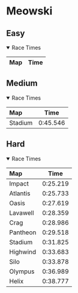# Meowski
## Easy
<details open>
<summary>Race Times</summary>

| Map      | Time  |
| :------------- | :-----: |

</details>

## Medium
<details open>
<summary>Race Times</summary>

| Map      | Time  |
| :------------- | :-----: |
| Stadium              | 0:45.546 |

</details>

## Hard
<details open>
<summary>Race Times</summary>

| Map      | Time  |
| :------------- | :-----: |
| Impact              | 0:25.219 |
| Atlantis              | 0:25.733 |
| Oasis              | 0:27.619 |
| Lavawell              | 0:28.359 |
| Crag              | 0:28.986 |
| Pantheon              | 0:29.518 |
| Stadium              | 0:31.825 |
| Highwind              | 0:33.683 |
| Silo              | 0:33.878 |
| Olympus              | 0:36.989 |
| Helix              | 0:38.777 |

</details>
